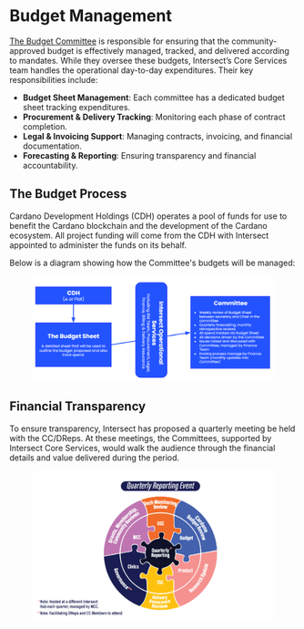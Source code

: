 # Budget Management

[The Budget Committee](https://budgetcommittee.docs.intersectmbo.org/) is responsible for ensuring that the community-approved budget is effectively managed, tracked, and delivered according to mandates. While they oversee these budgets, Intersect’s Core Services team handles the operational day-to-day expenditures. Their key responsibilities include:

* **Budget Sheet Management**: Each committee has a dedicated budget sheet tracking expenditures.
* **Procurement & Delivery Tracking**: Monitoring each phase of contract completion.
* **Legal & Invoicing Support**: Managing contracts, invoicing, and financial documentation.
* **Forecasting & Reporting**: Ensuring transparency and financial accountability.

## The Budget Process <a href="#the-budget-process" id="the-budget-process"></a>

Cardano Development Holdings (CDH) operates a pool of funds for use to benefit the Cardano blockchain and the development of the Cardano ecosystem. All project funding will come from the CDH with Intersect appointed to administer the funds on its behalf.

Below is a diagram showing how the Committee's budgets will be managed:

<figure><img src="../../.gitbook/assets/image (1).png" alt=""><figcaption></figcaption></figure>

## Financial Transparency <a href="#financial-transparency" id="financial-transparency"></a>

To ensure transparency, Intersect has proposed a quarterly meeting be held with the CC/DReps. At these meetings, the Committees, supported by Intersect Core Services, would walk the audience through the financial details and value delivered during the period.

<figure><img src="../../.gitbook/assets/image (4).png" alt=""><figcaption></figcaption></figure>
